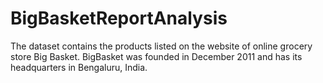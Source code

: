 # BigBasketReportAnalysis
The dataset contains the products listed on the website of online grocery store Big Basket. BigBasket was founded in December 2011 and has its headquarters in Bengaluru, India.
